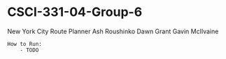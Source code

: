 # CSCI-331-04-Group-6

New York City Route Planner
    Ash Roushinko 
    Dawn Grant
    Gavin McIlvaine

    How to Run:
        - TODO

